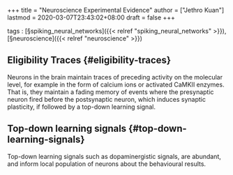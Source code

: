 +++
title = "Neuroscience Experimental Evidence"
author = ["Jethro Kuan"]
lastmod = 2020-03-07T23:43:02+08:00
draft = false
+++

tags
: [§spiking\_neural\_networks]({{< relref "spiking_neural_networks" >}}), [§neuroscience]({{< relref "neuroscience" >}})


## Eligibility Traces {#eligibility-traces}

Neurons in the brain maintain traces of preceding activity on the
molecular level, for example in the form of calcium ions or
activated CaMKII enzymes. That is, they maintain a fading memory of
events where the presynaptic neuron fired before the postsynaptic
neuron, which induces synaptic plasticity, if followed by a top-down
learning signal.


## Top-down learning signals {#top-down-learning-signals}

Top-down learning signals such as dopaminergistic signals, are
abundant, and inform local population of neurons about the behavioural
results.
